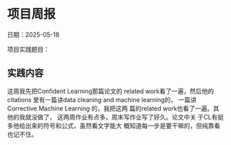 # 项目周报

日期：2025-05-18

项目实践题目：

## 实践内容

这周我先把Confident Learning那篇论文的
related work看了一遍，然后他的citations
里有一篇讲data cleaning and machine learning的，
一篇讲 Corrective Machine Learning 的，我把这两
篇的related work也看了一遍。其他的我就没做了，
这两周作业有点多，周末写作业写了好久。论文中关
于CL有挺多他给出来的符号和公式，虽然看文字能大
概知道每一步是要干嘛的，但纯靠看也记不住。
